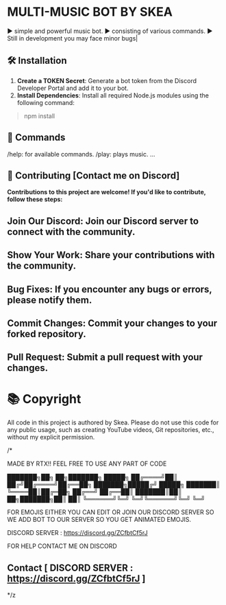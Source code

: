 #  MULTI-MUSIC BOT BY SKEA 
▶️ simple and powerful music bot.
▶️ consisting of various commands.
▶️ Still in development you may face minor bugs|


## 🛠️ Installation

1. **Create a TOKEN Secret**: Generate a bot token from the Discord Developer Portal and add it to your bot.
2. **Install Dependencies**: Install all required Node.js modules using the following command:
> npm install

## 📜 Commands
/help: for available commands.
/play: plays music.
...

## 🤝 Contributing [Contact me on Discord]

**Contributions to this project are welcome! If you'd like to contribute, follow these steps:**

## Join Our Discord: Join our Discord server to connect with the community.
## Show Your Work: Share your contributions with the community.
## Bug Fixes: If you encounter any bugs or errors, please notify them.
## Commit Changes: Commit your changes to your forked repository.
## Pull Request: Submit a pull request with your changes.

# 📚 Copyright 

All code in this project is authored by Skea. Please do not use this code for any public usage, such as creating YouTube videos, Git repositories, etc., without my explicit permission.

/*

   MADE BY RTX!! FEEL FREE TO USE ANY PART OF CODE

███████╗██╗  ██╗███████╗ █████╗ 
██╔════╝██║ ██╔╝██╔════╝██╔══██╗
███████╗█████╔╝ █████╗  ███████║
╚════██║██╔═██╗ ██╔══╝  ██╔══██║
███████║██║  ██╗███████╗██║  ██║
╚══════╝╚═╝  ╚═╝╚══════╝╚═╝  ╚═╝
                                
   FOR EMOJIS EITHER YOU CAN EDIT OR JOIN OUR DISCORD SERVER 
   SO WE ADD BOT TO OUR SERVER SO YOU GET ANIMATED EMOJIS.

   DISCORD SERVER :  https://discord.gg/ZCfbtCf5rJ 

   FOR HELP CONTACT ME ON DISCORD
   ## Contact    [ DISCORD SERVER :   https://discord.gg/ZCfbtCf5rJ ]
*/z
